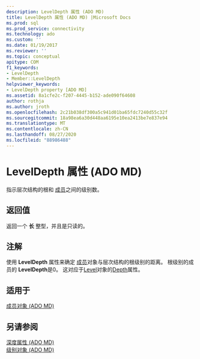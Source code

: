 ```yaml
---
description: LevelDepth 属性 (ADO MD)
title: LevelDepth 属性 (ADO MD) |Microsoft Docs
ms.prod: sql
ms.prod_service: connectivity
ms.technology: ado
ms.custom: ''
ms.date: 01/19/2017
ms.reviewer: ''
ms.topic: conceptual
apitype: COM
f1_keywords:
- LevelDepth
- Member::LevelDepth
helpviewer_keywords:
- LevelDepth property [ADO MD]
ms.assetid: 8a1cfe2c-f207-4445-b152-ade090f64608
author: rothja
ms.author: jroth
ms.openlocfilehash: 2c21b038df300a5c941d01ba65fdc7240d55c32f
ms.sourcegitcommit: 18a98ea6a30d448aa6195e10ea2413be7e837e94
ms.translationtype: MT
ms.contentlocale: zh-CN
ms.lasthandoff: 08/27/2020
ms.locfileid: "88986488"
---
```

# <a name="leveldepth-property-ado-md"></a>LevelDepth 属性 (ADO MD)
指示层次结构的根和 [成员](./member-object-ado-md.md)之间的级别数。  
  
## <a name="return-values"></a>返回值  
 返回一个 **长** 整型，并且是只读的。  
  
## <a name="remarks"></a>注解  
 使用 **LevelDepth** 属性来确定 [成员](./member-object-ado-md.md)对象与层次结构的根级别的距离。 根级别的成员的 **LevelDepth**是0。 这对应于[Level](./level-object-ado-md.md)对象的[Depth](./depth-property-ado-md.md)属性。  
  
## <a name="applies-to"></a>适用于  
 [成员对象 (ADO MD)](./member-object-ado-md.md)  
  
## <a name="see-also"></a>另请参阅  
 [深度属性 (ADO MD) ](./depth-property-ado-md.md)   
 [级别对象 (ADO MD)](./level-object-ado-md.md)
